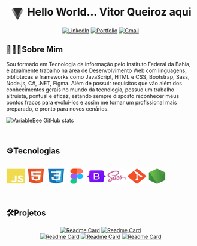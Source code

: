 #  <div displey="flex" align="center"><img align="center" alt="banner" height="40" width="40" src="img/my-logo.png"> Hello World... Vitor Queiroz aqui</div>
<div displey="flex" align="center">

  [![LinkedIn](https://img.shields.io/badge/LinkedIn-0077B5?style=for-the-badge&logo=linkedin&logoColor=white)](https://www.linkedin.com/in/vitor-queiroz-nunes-18319b278/")
  [![Portfolio](https://img.shields.io/badge/Portfolio-FF5722?style=for-the-badge&logo=todoist&logoColor=white)](https://VitorGitQ.github.io/Portif-lio/)
  [![Gmail](https://img.shields.io/badge/Gmail-333333?style=for-the-badge&logo=gmail&logoColor=red)](mailto:vitor.qn2004@gmail.com)

</div>


## 👨🏽‍💻Sobre Mim
<div displey="flex" height="100" width="100">
  <p >Sou formado em Tecnologia da informação pelo Instituto Federal da Bahia, e atualmente trabalho na área de Desenvolvimento Web com linguagens, bibliotecas e frameworks como JavaScript, HTML e CSS, Bootstrap, Sass, Node.js, C#, .NET, Figma. Além de possuir requisitos que vão além dos conhecimentos gerais no mundo da tecnologia, possuo um trabalho altruísta, pontual e eficaz, estando sempre disposto reconhecer meus pontos fracos para evolui-los e assim me tornar um profissional mais preparado, e pronto para novos cenários.</p>

  ![VariableBee GitHub stats](https://github-readme-stats.vercel.app/api?username=htppsvitor&show_icons=true&theme=gotham)

  
</div>

</br>

## ⚙️Tecnologias
<div style="display: inline_block"><br>
  <img align="center" alt="JS" height="40" width="50" src="https://raw.githubusercontent.com/devicons/devicon/master/icons/javascript/javascript-plain.svg">
  <img align="center" alt="html" height="40" width="50" src="https://raw.githubusercontent.com/devicons/devicon/master/icons/html5/html5-original.svg">
  <img align="center" alt="CSS" height="40" width="50" src="https://raw.githubusercontent.com/devicons/devicon/master/icons/css3/css3-original.svg">
  <img align="center" alt="figma" height="40" width="50" src="https://raw.githubusercontent.com/devicons/devicon/master/icons/figma/figma-original.svg">
  <img align="center" alt="bootstrap" height="40" width="50" src="https://raw.githubusercontent.com/devicons/devicon/master/icons/bootstrap/bootstrap-original.svg">
  <img align="center" alt="bootstrap" height="40" width="50" src="https://raw.githubusercontent.com/devicons/devicon/master/icons/sass/sass-original.svg">
  <img align="center" alt="git" height="40" width="50" src="https://raw.githubusercontent.com/devicons/devicon/master/icons/git/git-original.svg">
  <img align="center" alt="node" height="40" width="50" src="https://raw.githubusercontent.com/devicons/devicon/master/icons/nodejs/nodejs-original.svg">
</div>
</br>

</br>

## 🛠️Projetos


<div displey="flex" align="center">
  
  [![Readme Card](https://github-readme-stats.vercel.app/api/pin/?username=htppsvitor&repo=portif-lio&theme=gotham)](https://github.com/htppsvitor/Portif-lio)
  [![Readme Card](https://github-readme-stats.vercel.app/api/pin/?username=htppsvitor&repo=funpage-the_owl_house&theme=gotham)](https://github.com/htppsvitor/funpage-the_owl_house)
  </br>
  [![Readme Card](https://github-readme-stats.vercel.app/api/pin/?username=htppsvitor&repo=LinkMy&theme=gotham)](https://github.com/htppsvitor/LinkMy)
  [![Readme Card](https://github-readme-stats.vercel.app/api/pin/?username=htppsvitor&repo=Newspaper&theme=gotham)](https://github.com/htppsvitor/Newspaper)
  [![Readme Card](https://github-readme-stats.vercel.app/api/pin/?username=htppsvitor&repo=Pokedex&theme=gotham)](https://github.com/htppsvitor/Pokedex)
</div>

